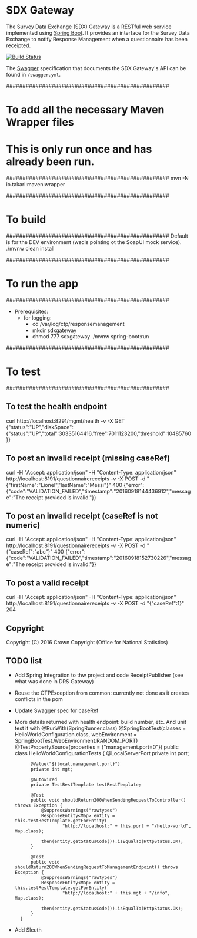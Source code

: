 # SDX Gateway
The Survey Data Exchange (SDX) Gateway is a RESTful web service implemented using [Spring Boot](http://projects.spring.io/spring-boot/). It provides an interface for the Survey Data Exchange to notify Response Management when a questionnaire has been receipted.

[![Build Status](https://travis-ci.org/ONSdigital/rm-sdx-gateway.svg?branch=master)](https://travis-ci.org/ONSdigital/rm-sdx-gateway)

The [Swagger](http://swagger.io/) specification that documents the SDX Gateway's API can be found in `/swagger.yml`.


##################################################
# To add all the necessary Maven Wrapper files
#
# This is only run once and has already been run.
##################################################
mvn -N io.takari:maven:wrapper


##################################################
# To build
##################################################
Default is for the DEV environment (wsdls pointing ot the SoapUI mock service).
./mvnw clean install


##################################################
# To run the app
##################################################
- Prerequisites:
    - for logging:
        - cd /var/log/ctp/responsemanagement
        - mkdir sdxgateway
        - chmod 777 sdxgateway
./mvnw spring-boot:run


##################################################
# To test
##################################################
## To test the health endpoint
curl http://localhost:8291/mgmt/health -v -X GET
{"status":"UP","diskSpace":{"status":"UP","total":30335164416,"free":7011123200,"threshold":10485760}}


## To post an invalid receipt (missing caseRef)
curl -H "Accept: application/json" -H "Content-Type: application/json" http://localhost:8191/questionnairereceipts -v -X POST -d "{\"firstName\":\"Lionel\",\"lastName\":\"Messi\"}"
400 {"error":{"code":"VALIDATION_FAILED","timestamp":"20160918144436912","message":"The receipt provided is invalid."}}


## To post an invalid receipt (caseRef is not numeric)
curl -H "Accept: application/json" -H "Content-Type: application/json" http://localhost:8191/questionnairereceipts -v -X POST -d "{\"caseRef\":\"abc\"}"
400 {"error":{"code":"VALIDATION_FAILED","timestamp":"20160918152730226","message":"The receipt provided is invalid."}}


## To post a valid receipt
curl -H "Accept: application/json" -H "Content-Type: application/json" http://localhost:8191/questionnairereceipts -v -X POST -d "{\"caseRef\":1}"
204


## Copyright
Copyright (C) 2016 Crown Copyright (Office for National Statistics)


## TODO list
- Add Spring Integration to thw project and code ReceiptPublisher (see what was done in DRS Gateway)
- Reuse the CTPException from common: currently not done as it creates conflicts in the pom
- Update Swagger spec for caseRef
- More details returned with health endpoint: build number, etc. And unit test it with
        @RunWith(SpringRunner.class)
        @SpringBootTest(classes = HelloWorldConfiguration.class, webEnvironment = SpringBootTest.WebEnvironment.RANDOM_PORT)
        @TestPropertySource(properties = {"management.port=0"})
        public class HelloWorldConfigurationTests {
        	@LocalServerPort
        	private int port;

        	@Value("${local.management.port}")
        	private int mgt;

        	@Autowired
        	private TestRestTemplate testRestTemplate;

        	@Test
        	public void shouldReturn200WhenSendingRequestToController() throws Exception {
        		@SuppressWarnings("rawtypes")
        		ResponseEntity<Map> entity = this.testRestTemplate.getForEntity(
        				"http://localhost:" + this.port + "/hello-world", Map.class);

        		then(entity.getStatusCode()).isEqualTo(HttpStatus.OK);
        	}

        	@Test
        	public void shouldReturn200WhenSendingRequestToManagementEndpoint() throws Exception {
        		@SuppressWarnings("rawtypes")
        		ResponseEntity<Map> entity = this.testRestTemplate.getForEntity(
        				"http://localhost:" + this.mgt + "/info", Map.class);

        		then(entity.getStatusCode()).isEqualTo(HttpStatus.OK);
        	}
        }
- Add Sleuth

